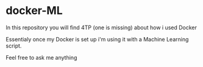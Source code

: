 # docker-ML

In this repository you will find 4TP (one is missing) about how i used Docker

Essentialy once my Docker is set up i'm using it with a Machine Learning script.

Feel free to ask me anything

